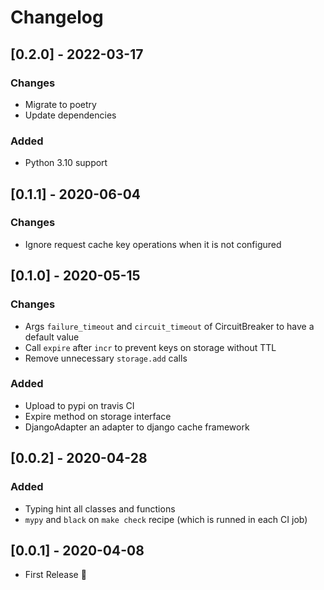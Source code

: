 # Changelog

## [0.2.0] - 2022-03-17

### Changes
* Migrate to poetry
* Update dependencies

### Added
* Python 3.10 support

## [0.1.1] - 2020-06-04

### Changes

* Ignore request cache key operations when it is not configured

## [0.1.0] - 2020-05-15
### Changes
* Args `failure_timeout` and `circuit_timeout` of CircuitBreaker to have a default value
* Call `expire` after `incr` to prevent keys on storage without TTL
* Remove unnecessary `storage.add` calls

### Added
* Upload to pypi on travis CI
* Expire method on storage interface
* DjangoAdapter an adapter to django cache framework

## [0.0.2] - 2020-04-28
### Added
* Typing hint all classes and functions
* `mypy` and `black` on `make check` recipe (which is runned in each CI job)


## [0.0.1] - 2020-04-08
* First Release :tada:
